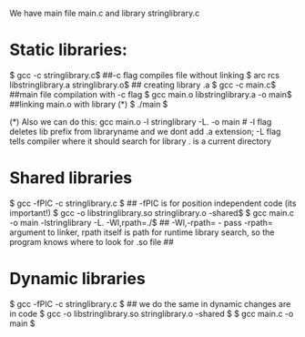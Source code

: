 We have main file main.c and library stringlibrary.c

# Static libraries:

$ gcc -c stringlibrary.c$                     ##-c flag compiles file without linking
$ arc rcs libstringlibrary.a stringlibrary.o$ ## creating library .a
$ gcc -c main.c$                              ##main file compilation with -c flag
$ gcc main.o libstringlibrary.a -o main$      ##linking main.o with library (*)
$ ./main $

(*) Also we can do this:
gcc main.o -l stringlibrary -L. -o main # -l flag deletes lib prefix from libraryname and we dont add .a extension; -L flag tells compiler where it should search for library . is a current directory

# Shared libraries

$ gcc -fPIC -c stringlibrary.c $ ## -fPIC is for position independent code (its important!)
$ gcc -o libstringlibrary.so stringlibrary.o -shared$
$ gcc main.c -o main -lstringlibrary -L. -Wl,rpath=./$ ## -Wl,-rpath=<path>  - pass      -rpath=<path> argument to linker, rpath itself is path for runtime library search, so the program knows where to look for .so file ##

# Dynamic libraries
$ gcc -fPIC -c stringlibrary.c $ ## we do the same in dynamic changes are in code
$ gcc -o libstringlibrary.so stringlibrary.o -shared $
$ gcc main.c -o main $


